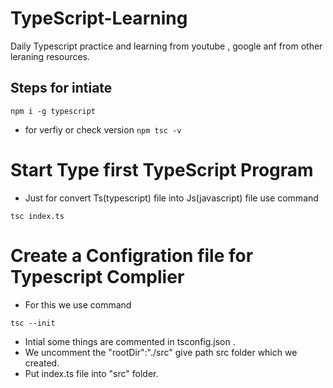 # TypeScript-Learning
Daily Typescript practice and learning from youtube , google anf from other leraning resources.

## Steps for intiate 
 ``` npm i -g typescript ```  
 
 <!--//First step to install gobally in your system you can every where or every Project-->
 - for verfiy or check version 
 ``` npm tsc -v ``` 

 # Start Type first TypeScript Program
    
 <!--for make Js(javascript) file just open terminal and use command -->
 - Just for convert Ts(typescript) file into Js(javascript) file use command 
   
   <!--Prefer use cmd(Command Prompt) rather than Powershell-->

 ``` tsc index.ts ```

 # Create a Configration file for Typescript Complier
 - For this we use command
 
 ``` tsc --init ``` 

  <!--Now a tsconfig.json file will appear on left in side Explorer-->
  <!--For more know about it just little bit explore tsconfig.json file you can read small discription of every single line-->

  - Intial some things are commented in tsconfig.json .
  - We uncomment the "rootDir":"./src" give path src folder which we created.
  - Put index.ts file into "src" folder.